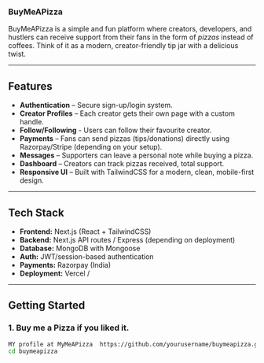 ### BuyMeAPizza

BuyMeAPizza is a simple and fun platform where creators, developers, and hustlers can receive support from their fans in the form of *pizzas* instead of coffees. Think of it as a modern, creator-friendly tip jar with a delicious twist.  

---

##  Features
-  **Authentication** – Secure sign-up/login system.
-  **Creator Profiles** – Each creator gets their own page with a custom handle.
-  **Follow/Following** - Users can follow their favourite creator.
-  **Payments** – Fans can send pizzas (tips/donations) directly using Razorpay/Stripe (depending on your setup).
-  **Messages** – Supporters can leave a personal note while buying a pizza.
-  **Dashboard** – Creators can track pizzas received, total support.
-  **Responsive UI** – Built with TailwindCSS for a modern, clean, mobile-first design.

---

##  Tech Stack
- **Frontend:** Next.js (React + TailwindCSS)
- **Backend:** Next.js API routes / Express (depending on deployment)
- **Database:** MongoDB with Mongoose
- **Auth:** JWT/session-based authentication
- **Payments:** Razorpay (India)
- **Deployment:** Vercel /

---

##  Getting Started

### 1. Buy me a Pizza if you liked it.
```bash
MY profile at MyMeAPizza  https://github.com/yourusername/buymeapizza.git
cd buymeapizza
